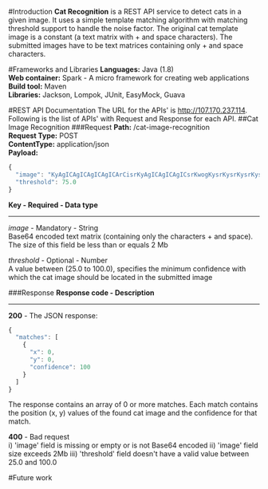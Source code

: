 #Introduction
**Cat Recognition** is a REST API service to detect cats in a given image. It uses a simple template matching algorithm with matching threshold support to handle the noise factor. The original cat template image is a constant (a text matrix with + and space characters). The submitted images have to be text matrices containing only + and space characters.

#Frameworks and Libraries
**Languages:** Java (1.8)  
**Web container:** Spark - A micro framework for creating web applications  
**Build tool:** Maven  
**Libraries:** Jackson, Lompok, JUnit, EasyMock, Guava  

#REST API Documentation
The URL for the APIs' is http://107.170.237.114. Following is the list of APIs' with Request and Response for each API.
##Cat Image Recognition
###Request
**Path:** /cat-image-recognition  
**Request Type:** POST  
**ContentType:** application/json  
**Payload:**  
```javascript
{
  "image": "KyAgICAgICAgICAgICArCisrKyAgICAgICAgICsrKwogKysrKysrKysrKysrKwogKysgICAgICAgICArKworKyAgKyAgICAgKyAgKysKKysgKysrICAgKysrICsrCisrICAgICAgICAgICArKwogKysgICArKysgICArKwogKysgICAgICAgICArKwogICsrICsgICArICsrCiAgKysgICsrKyAgKysKICAgKysgICAgICsrCiAgICAgKysrKysKCiAgICAgICAgICAgICAgIAo=",              
  "threshold": 75.0
}
```
**Key - Required - Data type**  
_______________________________________   
*image* - Mandatory - String  
Base64 encoded text matrix (containing only the characters + and space). The size of this field be less than or equals 2 Mb

*threshold* - Optional - Number  
A value between (25.0 to 100.0), specifies the minimum confidence with which the cat image should be located in the submitted image

###Response
**Response code - Description**  
_______________________________   
**200** - The JSON response:  
```javascript
{
  "matches": [
    {
      "x": 0, 
      "y": 0,
      "confidence": 100
    }
  ]
}
```
The response contains an array of 0 or more matches. Each match contains the position (x, y) values of the found cat image and the confidence for that match.

**400** - Bad request  
i) 'image' field is missing or empty or is not Base64 encoded
ii) 'image' field size exceeds 2Mb
iii) 'threshold' field doesn't have a valid value between 25.0 and 100.0
  
#Future work
